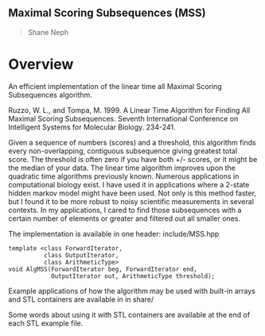 ## Maximal Scoring Subsequences (MSS) ##
> Shane Neph


Overview
=========
An efficient implementation of the linear time all Maximal Scoring Subsequences algorithm. 
  
Ruzzo, W. L., and Tompa, M. 1999. A Linear Time Algorithm for Finding All 
Maximal Scoring Subsequences. Seventh International Conference on Intelligent 
Systems for Molecular Biology. 234-241.  

Given a sequence of numbers (scores) and a threshold, this algorithm finds every non-overlapping, contiguous subsequence giving greatest total score.  The threshold is often zero if you have both +/- scores, or it might be the median of your data.  The linear time algorithm improves upon the quadratic time algorithms previously known.  Numerous applications in computational biology exist.  I have used it in applications where a 2-state hidden markov model might have been used.  Not only is this method faster, but I found it to be more robust to noisy scientific measurements in several contexts.  In my applications, I cared to find those subsequences with a certain number of elements or greater and filtered out all smaller ones.  

The implementation is available in one header: include/MSS.hpp  

```
template <class ForwardIterator,
          class OutputIterator,
          class ArithmeticType>  
void AlgMSS(ForwardIterator beg, ForwardIterator end,  
            OutputIterator out, ArithmeticType threshold);  
```

Example applications of how the algorithm may be used with built-in arrays and STL containers are available in
in share/

Some words about using it with STL containers are available at the end of each STL example file.
